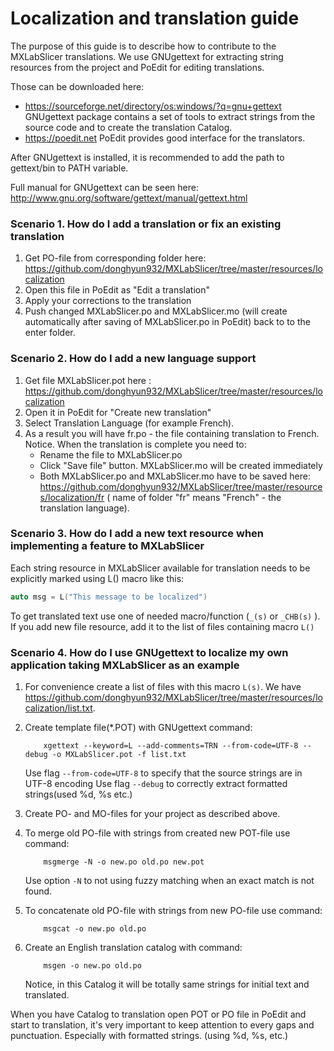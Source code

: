 # Localization and translation guide

The purpose of this guide is to describe how to contribute to the MXLabSlicer translations. We use GNUgettext for extracting string resources from the project and PoEdit for editing translations.

Those can be downloaded here: 
-    https://sourceforge.net/directory/os:windows/?q=gnu+gettext GNUgettext package contains a set of tools to extract strings from the source code and to create the translation Catalog.
-    https://poedit.net PoEdit provides good interface for the translators.

After GNUgettext is installed, it is recommended to add the path to gettext/bin to PATH variable.

Full manual for GNUgettext can be seen here: http://www.gnu.org/software/gettext/manual/gettext.html


### Scenario 1. How do I add a translation or fix an existing translation
1. Get PO-file from corresponding folder here:
https://github.com/donghyun932/MXLabSlicer/tree/master/resources/localization
2. Open this file in PoEdit as "Edit a translation"
3. Apply your corrections to the translation
4. Push changed MXLabSlicer.po and MXLabSlicer.mo (will create automatically after saving of MXLabSlicer.po in PoEdit) back to to the enter folder.

### Scenario 2. How do I add a new language support
1. Get file MXLabSlicer.pot here :
https://github.com/donghyun932/MXLabSlicer/tree/master/resources/localization
2. Open it in PoEdit for "Create new translation"
3. Select Translation Language (for example French).
4. As a result you will have fr.po - the file containing translation to French.
Notice. When the translation is complete you need to:
    - Rename the file to MXLabSlicer.po
    - Click "Save file" button. MXLabSlicer.mo will be created immediately
    - Both MXLabSlicer.po and MXLabSlicer.mo have to be saved here:
https://github.com/donghyun932/MXLabSlicer/tree/master/resources/localization/fr
( name of folder "fr" means "French" - the translation language). 

### Scenario 3. How do I add a new text resource when implementing a feature to MXLabSlicer
Each string resource in MXLabSlicer available for translation needs to be explicitly marked using L() macro like this:
```C++
auto msg = L("This message to be localized")
```
To get translated text use one of needed macro/function (`_(s)` or `_CHB(s)` ).
If you add new file resource, add it to the list of files containing macro `L()`

### Scenario 4. How do I use GNUgettext to localize my own application taking MXLabSlicer as an example

1.  For convenience create a list of files with this macro `L(s)`. We have 
https://github.com/donghyun932/MXLabSlicer/tree/master/resources/localization/list.txt.

2.  Create template file(*.POT) with GNUgettext command:
    ```
        xgettext --keyword=L --add-comments=TRN --from-code=UTF-8 --debug -o MXLabSlicer.pot -f list.txt
    ```

    Use flag `--from-code=UTF-8` to specify that the source strings are in UTF-8 encoding
    Use flag `--debug` to correctly extract formatted strings(used %d, %s etc.)

3.  Create PO- and MO-files for your project as described above.

4.  To merge old PO-file with strings from created new POT-file use command:
    ```
        msgmerge -N -o new.po old.po new.pot
    ```
    Use option `-N` to not using fuzzy matching when an exact match is not found.

5.  To concatenate old PO-file with strings from new PO-file use command:
    ```
        msgcat -o new.po old.po
    ```

6.  Create an English translation catalog with command:
    ```    
        msgen -o new.po old.po
    ```
    Notice, in this Catalog it will be totally same strings for initial text and translated.

When you have Catalog to translation open POT or PO file in PoEdit and start to translation, 
it's very important to keep attention to every gaps and punctuation. Especially with 
formatted strings. (using %d, %s, etc.) 